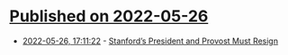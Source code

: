 # [Published on 2022-05-26](index.md)

* [2022-05-26, 17:11:22](https://news.ycombinator.com/item?id=31520878) - [Stanford’s President and Provost Must Resign](https://theymustresign.substack.com/p/stanfords-president-and-provost-must)

